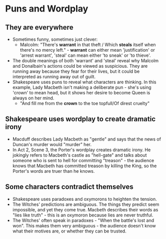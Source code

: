 # Puns and Wordplay

## They are everywhere
- Sometimes funny, sometimes just clever:
  - Malcolm: "There's __warrant__ in that theft / Which __steals__ itself when there's no mercy left." - __warrant__ can either mean 'justification' or 'arrest warrant', 'steal' can mean either 'to sneak' or 'to thieve'.
- The double meanings of both 'warrant' and 'steal' reveal why Malcolm and Donalbain's actions could be viewed as suspicious. They are running away because they fear for their lives, but it could be interpreted as running away out of guilt.
- Shakespeare uses puns to reveal what characters are thinking. In this example, Lady Macbeth isn't making a deliberate pun - she's using 'crown' to mean head, but it shows her desire to become Queen is always on her mind.
  - "And fill me from the __crown__ to the toe topfull/Of direst cruelty"
  
## Shakespeare uses wordplay to create dramatic irony
- Macduff describes Lady Macbeth as "gentle" and says that the news of Duncan's murder would "murder" her.
- In Act 2, Scene 3, the Porter's wordplay creates dramatic irony. He jokingly refers to Macbeth's castle as "hell-gate" and talks about someone who is sent to hell for committing "treason" - the audience knows that Macbeth has committed treason by killing the King, so the Porter's words are truer than he knows.

## Some characters contradict themselves
- Shakespeare uses paradoxes and oxymorons to heighten the tension.
- The Witches' predictions are ambiguous. The things they predict seem impossible, and yet they come true. Macbeth describes their words as "lies like truth" - this is an oxymoron because lies are never truthful.
- The Witches' often speak in paradoxes - "When the battle's lost and won". This makes them very ambiguous - the audience doesn't know what their motives are, or whether they can be trusted.

